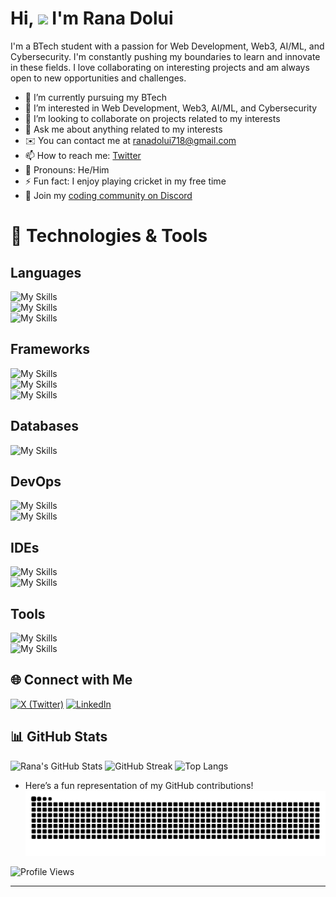 # Hi, ![](https://user-images.githubusercontent.com/18350557/176309783-0785949b-9127-417c-8b55-ab5a4333674e.gif) I'm Rana Dolui 

I'm a BTech student with a passion for Web Development, Web3, AI/ML, and Cybersecurity. I'm constantly pushing my boundaries to learn and innovate in these fields. I love collaborating on interesting projects and am always open to new opportunities and challenges.

- 🔭 I’m currently pursuing my BTech
- 🌱 I’m interested in Web Development, Web3, AI/ML, and Cybersecurity
- 👯 I’m looking to collaborate on projects related to my interests
- 💬 Ask me about anything related to my interests
- ✉️ You can contact me at [ranadolui718@gmail.com](mailto:ranadolui718@gmail.com)
- 📫 How to reach me: [Twitter](https://twitter.com/Ranad187)
- 🌟 Pronouns: He/Him
- ⚡ Fun fact: I enjoy playing cricket in my free time
- 💬 Join my [coding community on Discord](https://discord.gg/nXj2Cp7w)


# 🚀 Technologies & Tools
## Languages  
![My Skills](https://go-skill-icons.vercel.app/api/icons?i=html,css,js,ts,c,cpp)  
![My Skills](https://go-skill-icons.vercel.app/api/icons?i=go,python,rust,java,kotlin,bash)  
![My Skills](https://go-skill-icons.vercel.app/api/icons?i=powershell)

## Frameworks  
![My Skills](https://go-skill-icons.vercel.app/api/icons?i=react,reactnative,expo,redux,threejs,nodejs)  
![My Skills](https://go-skill-icons.vercel.app/api/icons?i=expressjs,nextjs,tailwind,bootstrap,django,flask)  
![My Skills](https://go-skill-icons.vercel.app/api/icons?i=fastapi,pygame,pytorch)

## Databases  
![My Skills](https://go-skill-icons.vercel.app/api/icons?i=mysql,sqlite,postgresql,mongodb,firebase)

## DevOps  
![My Skills](https://go-skill-icons.vercel.app/api/icons?i=aws,nginx,githubactions,ngrok,docker,cloudflare)  
![My Skills](https://go-skill-icons.vercel.app/api/icons?i=vercel,render)

## IDEs  
![My Skills](https://go-skill-icons.vercel.app/api/icons?i=androidstudio,vscode,visualstudio,idea,pycharm,neovim)  
![My Skills](https://go-skill-icons.vercel.app/api/icons?i=vim)

## Tools  
![My Skills](https://go-skill-icons.vercel.app/api/icons?i=figma,blender,vite,postman,git,github)  
![My Skills](https://go-skill-icons.vercel.app/api/icons?i=wsl,linux,htop)




## 🌐 Connect with Me

[![X (Twitter)](https://img.shields.io/badge/X-black.svg?logo=X&logoColor=white)](https://twitter.com/Ranad187)
[![LinkedIn](https://img.shields.io/badge/LinkedIn-blue.svg?logo=linkedin&logoColor=white)](https://www.linkedin.com/in/rana-dolui-89357728a/)

## 📊 GitHub Stats

![Rana's GitHub Stats](https://github-readme-stats.vercel.app/api?username=Rana718&show_icons=true&theme=radical)
![GitHub Streak](https://github-readme-streak-stats.herokuapp.com/?user=Rana718&stroke=F7B267&background=1E1E2E&ring=E06C75&fire=E06C75&currStreakNum=F7B267&currStreakLabel=98C379&sideNums=E06C75&sideLabels=98C379&dates=61AFEF&hide_border=true)
![Top Langs](https://github-readme-stats.vercel.app/api/top-langs/?username=Rana718&layout=compact&theme=dark)
- Here’s a fun representation of my GitHub contributions!
![snake gif](https://github.com/Rana718/Rana718/blob/output/github-snake-dark.svg)



![Profile Views](https://visitcount.itsvg.in/api?id=Rana718&icon=0&color=0)

<!-- ## 💼 Projects

Check out some of my projects:

- [Password Manager](https://github.com/Rana718/PassGuard)
- [Tic Tac Toe](https://github.com/Rana718/tic-tac-toe)


Let's connect and create something amazing together! -->

---





